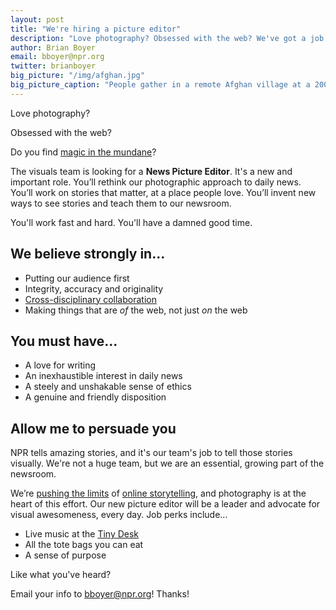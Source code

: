 ```yaml
---
layout: post
title: "We're hiring a picture editor"
description: "Love photography? Obsessed with the web? We've got a job for you."
author: Brian Boyer
email: bboyer@npr.org
twitter: brianboyer
big_picture: "/img/afghan.jpg"
big_picture_caption: "People gather in a remote Afghan village at a 2009 rally for president Hamid Karzai. David Gilkey/NPR"
---
```


Love photography?

Obsessed with the web?

Do you find [magic in the mundane](http://www.npr.org/2014/01/29/266757131/welcome-to-oil-country-a-modern-day-gold-rush-in-north-dakota)?

The visuals team is looking for a **News Picture Editor**. It's a new and important role. You’ll rethink our photographic approach to daily news. You’ll work on stories that matter, at a place people love. You’ll invent new ways to see stories and teach them to our newsroom.

You'll work fast and hard. You'll have a damned good time.

## We believe strongly in...
- Putting our audience first
- Integrity, accuracy and originality
- [Cross-disciplinary collaboration](http://source.opennews.org/en-US/learning/how-and-why-cross-disciplinary-collaboration-rocks/)
- Making things that are *of* the web, not just *on* the web

## You must have...
- A love for writing
- An inexhaustible interest in daily news
- A steely and unshakable sense of ethics
- A genuine and friendly disposition

## Allow me to persuade you

NPR tells amazing stories, and it's our team's job to tell those stories visually. We're not a huge team, but we are an essential, growing part of the newsroom.

We’re [pushing the limits](http://apps.npr.org/tshirt/) of [online storytelling](http://apps.npr.org/wolves/), and photography is at the heart of this effort. Our new picture editor will be a leader and advocate for visual awesomeness, every day. Job perks include...

- Live music at the [Tiny Desk](http://www.npr.org/series/tiny-desk-concerts/)
- All the tote bags you can eat
- A sense of purpose

Like what you've heard?

Email your info to [bboyer@npr.org](mailto:bboyer@npr.org)! Thanks!



